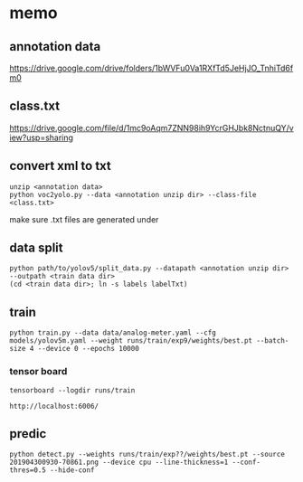 # memo

## annotation data

https://drive.google.com/drive/folders/1bWVFu0Va1RXfTd5JeHjJO_TnhiTd6fm0

## class.txt

https://drive.google.com/file/d/1mc9oAqm7ZNN98ih9YcrGHJbk8NctnuQY/view?usp=sharing

## convert xml to txt

```
unzip <annotation data>
python voc2yolo.py --data <annotation unzip dir> --class-file <class.txt>
```

make sure .txt files are generated under <annotation unzip dir>

## data split

```
python path/to/yolov5/split_data.py --datapath <annotation unzip dir> --outpath <train data dir>
(cd <train data dir>; ln -s labels labelTxt)
```

## train

```
python train.py --data data/analog-meter.yaml --cfg models/yolov5m.yaml --weight runs/train/exp9/weights/best.pt --batch-size 4 --device 0 --epochs 10000
```

### tensor board

```
tensorboard --logdir runs/train
```

```
http://localhost:6006/
```

## predic

```
python detect.py --weights runs/train/exp??/weights/best.pt --source 201904300930-70861.png --device cpu --line-thickness=1 --conf-thres=0.5 --hide-conf
```
